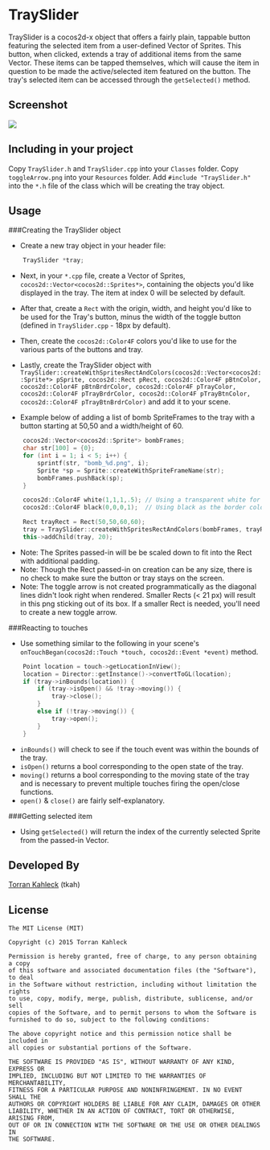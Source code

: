 TraySlider
=======
TraySlider is a cocos2d-x object that offers a fairly plain, tappable button featuring the selected item from a user-defined Vector of Sprites. This button, when clicked, extends a tray of additional items from the same Vector. These items can be tapped themselves, which will cause the item in question to be made the active/selected item featured on the button. The tray's selected item can be accessed through the `getSelected()` method.

Screenshot
----------
![](https://cloud.githubusercontent.com/assets/8550028/6420211/5c504db2-be81-11e4-9ac9-3e9ebdecbba6.gif)

Including in your project
-------------------------
Copy `TraySlider.h` and `TraySlider.cpp` into your `Classes` folder. Copy `toggleArrow.png` into your `Resources` folder. Add `#include "TraySlider.h"` into the `*.h` file of the class which will be creating the tray object.  

Usage
-----
###Creating the TraySlider object

- Create a new tray object in your header file:

```cpp
    TraySlider *tray;
```

- Next, in your `*.cpp` file, create a Vector of Sprites, `cocos2d::Vector<cocos2d::Sprites*>`, containing the objects you'd like displayed in the tray. The item at index 0 will be selected by default.
- After that, create a `Rect` with the origin, width, and height you'd like to be used for the Tray's button, minus the width of the toggle button (defined in `TraySlider.cpp` - 18px by default).
- Then, create the `cocos2d::Color4F` colors you'd like to use for the various parts of the buttons and tray.
- Lastly, create the TraySlider object with `TraySlider::createWithSpritesRectAndColors(cocos2d::Vector<cocos2d::Sprite*> pSprite, cocos2d::Rect pRect, cocos2d::Color4F pBtnColor, cocos2d::Color4F pBtnBrdrColor, cocos2d::Color4F pTrayColor, cocos2d::Color4F pTrayBrdrColor, cocos2d::Color4F pTrayBtnColor, cocos2d::Color4F pTrayBtnBrdrColor)` and add it to your scene.

- Example below of adding a list of bomb SpriteFrames to the tray with a button starting at 50,50 and a width/height of 60.

```cpp
    cocos2d::Vector<cocos2d::Sprite*> bombFrames;
    char str[100] = {0};
    for (int i = 1; i < 5; i++) {
        sprintf(str, "bomb_%d.png", i);
        Sprite *sp = Sprite::createWithSpriteFrameName(str);
        bombFrames.pushBack(sp);
    }

    cocos2d::Color4F white(1,1,1,.5); // Using a transparent white for the backgrounds of the tray, tray button, and toggle button
    cocos2d::Color4F black(0,0,0,1);  // Using black as the border color for the tray button and toggle button.

    Rect trayRect = Rect(50,50,60,60);
    tray = TraySlider::createWithSpritesRectAndColors(bombFrames, trayRect, white, black, white, white, white, black);
    this->addChild(tray, 20);
```

- Note: The Sprites passed-in will be be scaled down to fit into the Rect with additional padding.
- Note: Though the Rect passed-in on creation can be any size, there is no check to make sure the button or tray stays on the screen.
- Note: The toggle arrow is not created programmatically as the diagonal lines didn't look right when rendered. Smaller Rects (< 21 px) will result in this png sticking out of its box. If a smaller Rect is needed, you'll need to create a new toggle arrow.

###Reacting to touches

- Use something similar to the following in your scene's `onTouchBegan(cocos2d::Touch *touch, cocos2d::Event *event)` method.

```cpp
    Point location = touch->getLocationInView();
    location = Director::getInstance()->convertToGL(location);
    if (tray->inBounds(location)) {
        if (tray->isOpen() && !tray->moving()) {
            tray->close();
        }
        else if (!tray->moving()) {
            tray->open();
        }
    }
```

- `inBounds()` will check to see if the touch event was within the bounds of the tray.
- `isOpen()` returns a bool corresponding to the open state of the tray.
- `moving()` returns a bool corresponding to the moving state of the tray and is necessary to prevent multiple touches firing the open/close functions.
- `open()` & `close()` are fairly self-explanatory.

###Getting selected item

- Using `getSelected()` will return the index of the currently selected Sprite from the passed-in Vector.

Developed By
-------
[Torran Kahleck](http://www.torrankaleke.com/ "Personal Site") (tkah)

License
-------
    The MIT License (MIT)

    Copyright (c) 2015 Torran Kahleck

    Permission is hereby granted, free of charge, to any person obtaining a copy
    of this software and associated documentation files (the "Software"), to deal
    in the Software without restriction, including without limitation the rights
    to use, copy, modify, merge, publish, distribute, sublicense, and/or sell
    copies of the Software, and to permit persons to whom the Software is
    furnished to do so, subject to the following conditions:

    The above copyright notice and this permission notice shall be included in
    all copies or substantial portions of the Software.

    THE SOFTWARE IS PROVIDED "AS IS", WITHOUT WARRANTY OF ANY KIND, EXPRESS OR
    IMPLIED, INCLUDING BUT NOT LIMITED TO THE WARRANTIES OF MERCHANTABILITY,
    FITNESS FOR A PARTICULAR PURPOSE AND NONINFRINGEMENT. IN NO EVENT SHALL THE
    AUTHORS OR COPYRIGHT HOLDERS BE LIABLE FOR ANY CLAIM, DAMAGES OR OTHER
    LIABILITY, WHETHER IN AN ACTION OF CONTRACT, TORT OR OTHERWISE, ARISING FROM,
    OUT OF OR IN CONNECTION WITH THE SOFTWARE OR THE USE OR OTHER DEALINGS IN
    THE SOFTWARE.
